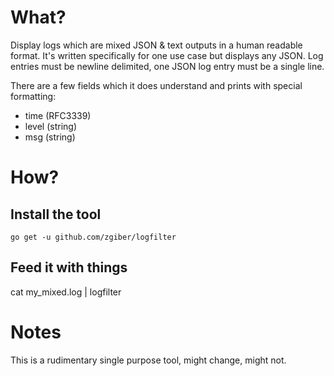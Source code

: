 # What?

Display logs which are mixed JSON & text outputs in a human readable format. It's written specifically for one use case but displays any JSON.
Log entries must be newline delimited, one JSON log entry must be a single line.

There are a few fields which it does understand and prints with special formatting:
- time (RFC3339)
- level (string)
- msg   (string)

# How?

## Install the tool

`go get -u github.com/zgiber/logfilter`

## Feed it with things

cat my_mixed.log | logfilter

# Notes

This is a rudimentary single purpose tool, might change, might not.

